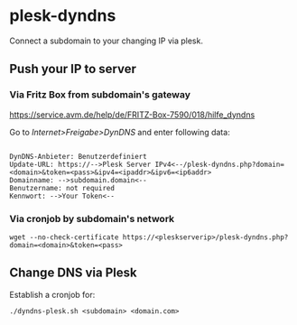# plesk-dyndns
Connect a subdomain to your changing IP via plesk.

## Push your IP to server
### Via Fritz Box from subdomain's gateway
https://service.avm.de/help/de/FRITZ-Box-7590/018/hilfe_dyndns

Go to *Internet>Freigabe>DynDNS* and enter following data:

```

DynDNS-Anbieter: Benutzerdefiniert
Update-URL: https://-->Plesk Server IPv4<--/plesk-dyndns.php?domain=<domain>&token=<pass>&ipv4=<ipaddr>&ipv6=<ip6addr>
Domainname: -->subdomain.domain<--
Benutzername: not required
Kennwort: -->Your Token<--
```
  
### Via cronjob by subdomain's network
```wget --no-check-certificate https://<pleskserverip>/plesk-dyndns.php?domain=<domain>&token=<pass>```


## Change DNS via Plesk
Establish a cronjob for:

```./dyndns-plesk.sh <subdomain> <domain.com>```
